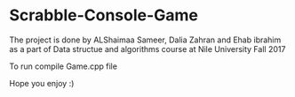# Scrabble-Console-Game

The project is done by ALShaimaa Sameer, Dalia Zahran and Ehab ibrahim as a part of Data structue and algorithms course at Nile University
Fall 2017

To run compile Game.cpp file

Hope you enjoy :)

